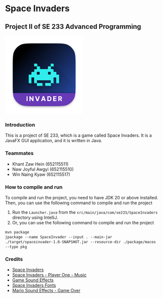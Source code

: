 # Space Invaders
## Project II of SE 233 Advanced Programming
![Space Invader Logo](./package/macos/spaceinvader-background.png)
### Introduction
This is a project of SE 233, which is a game called Space Invaders. It is a JavaFX GUI application, and it is written in Java.


### Teammates
- Khant Zaw Hein (652115511)
- Naw Joyful Awgyi (652115510)
- Win Naing Kyaw (652115517)

### How to compile and run
To compile and run the project, you need to have JDK 20 or above installed. Then, you can use the following command to compile and run the project

1. Run the `Launcher.java` from the `src/main/java/com/se233/SpaceInvaders` directory using IntelliJ.
2. Or, you can use the following command to compile and run the project
```shell
mvn package
jpackage --name SpaceInvader --input . --main-jar ./target/spaceinvader-1.0-SNAPSHOT.jar --resource-dir ./package/macos --type pkg
```

### Credits
- [Space Invaders](https://en.wikipedia.org/wiki/Space_Invaders)
- [Space Invaders - Player One - Music](https://www.youtube.com/watch?v=F2lGJMrUUHw&pp=ygUOc3BhY2UgaW52YWRlcnM%3D)
- [Game Sound Effects](https://www.classicgaming.cc/classics/space-invaders/sounds)
- [Space Invaders Fonts](https://www.classicgaming.cc/classics/space-invaders/icons-and-fonts)
- [Mario Sound Effects - Game Over](https://www.youtube.com/watch?v=BVQ_JHmvhCM&ab_channel=SuperMarioBroz)